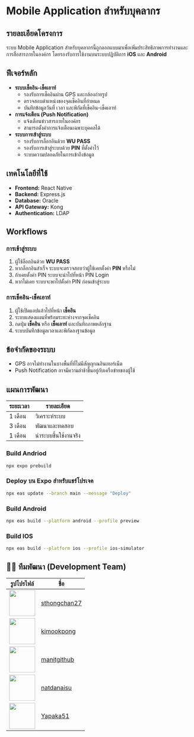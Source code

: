 # Mobile Application สำหรับบุคลากร

## รายละเอียดโครงการ

ระบบ Mobile Application สำหรับบุคลากรนี้ถูกออกแบบมาเพื่อเพิ่มประสิทธิภาพการทำงานและการสื่อสารภายในองค์กร โดยรองรับการใช้งานบนระบบปฏิบัติการ **iOS** และ **Android**

## ฟีเจอร์หลัก

- **ระบบเช็คอิน-เช็คเอาท์**
  - รองรับการเช็คอินผ่าน GPS และกล้องถ่ายรูป
  - ตรวจสอบตำแหน่งของจุดเช็คอินที่กำหนด
  - บันทึกข้อมูลวันที่ เวลา และพิกัดที่เช็คอิน-เช็คเอาท์
- **การแจ้งเตือน (Push Notification)**
  - แจ้งเตือนข่าวสารภายในองค์กร
  - สามารถตั้งค่าการแจ้งเตือนเฉพาะบุคคลได้
- **ระบบการเข้าสู่ระบบ**
  - รองรับการล็อกอินด้วย **WU PASS**
  - รองรับการเข้าสู่ระบบด้วย **PIN** ที่ตั้งค่าไว้
  - ระบบความปลอดภัยในการเข้าถึงข้อมูล

## เทคโนโลยีที่ใช้

- **Frontend:** React Native
- **Backend:** Express.js
- **Database:** Oracle
- **API Gateway:** Kong
- **Authentication:** LDAP

## Workflows

### การเข้าสู่ระบบ

1. ผู้ใช้ล็อกอินด้วย **WU PASS**
2. หากล็อกอินสำเร็จ ระบบจะตรวจสอบว่าผู้ใช้เคยตั้งค่า **PIN** หรือไม่
3. ถ้าเคยตั้งค่า PIN ระบบจะนำไปที่หน้า PIN Login
4. หากไม่เคย ระบบจะพาไปตั้งค่า PIN ก่อนเข้าสู่ระบบ

### การเช็คอิน-เช็คเอาท์

1. ผู้ใช้เปิดแอปแล้วไปที่หน้า **เช็คอิน**
2. ระบบแสดงแผนที่พร้อมระยะห่างจากจุดเช็คอิน
3. กดปุ่ม **เช็คอิน** หรือ **เช็คเอาท์** และบันทึกภาพหลักฐาน
4. ระบบบันทึกข้อมูลเวลาและพิกัดลงฐานข้อมูล

## ข้อจำกัดของระบบ

- GPS อาจไม่ทำงานในบางพื้นที่ที่ไม่มีสัญญาณอินเทอร์เน็ต
- Push Notification อาจมีความล่าช้าขึ้นอยู่กับเครือข่ายของผู้ใช้

## แผนการพัฒนา

| ระยะเวลา | รายละเอียด           |
| -------- | -------------------- |
| 1 เดือน  | วิเคราะห์ระบบ        |
| 3 เดือน  | พัฒนาและทดสอบ        |
| 1 เดือน  | นำระบบขึ้นใช้งานจริง |

### Build Andriod

```bash
npx expo prebuild
```

### Deploy บน Expo สำหรับแชร์โปรเจค

```bash
npx eas update --branch main --message "Deploy"
```

### Build Android

```bash
npx eas build --platform android --profile preview
```

### Build IOS

```bash
npx eas build --platform ios --profile ios-simulator
```

## 👨‍💻 **ทีมพัฒนา (Development Team)**

| รูปโปรไฟล์                                                               | ชื่อ                                            |
| ------------------------------------------------------------------------ | ----------------------------------------------- |
| <img src="https://github.com/sthongchan27.png" width="70" height="70" /> | [sthongchan27](https://github.com/sthongchan27) |
| <img src="https://github.com/kimookpong.png" width="70" height="70" />   | [kimookpong](https://github.com/kimookpong)     |
| <img src="https://github.com/manitgithub.png" width="70" height="70" />  | [manitgithub](https://github.com/manitgithub)   |
| <img src="https://github.com/natdanaisu.png" width="70" height="70" />   | [natdanaisu](https://github.com/natdanaisu)     |
| <img src="https://github.com/Yapaka51.png" width="70" height="70" />     | [Yapaka51](https://github.com/Yapaka51)         |
